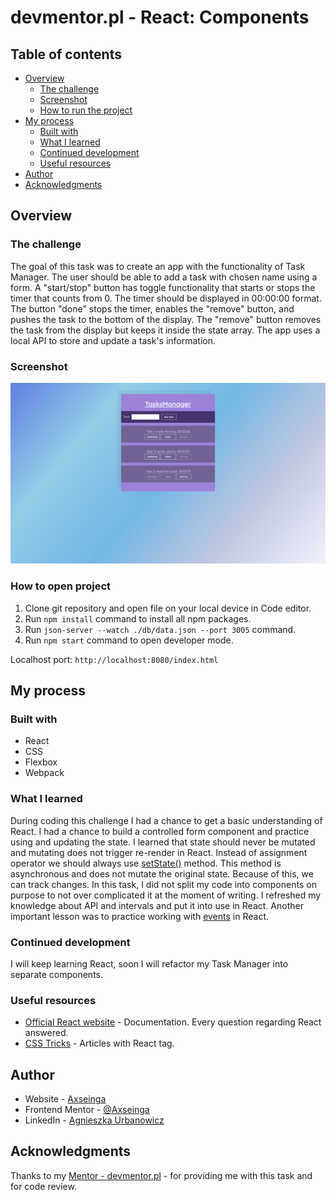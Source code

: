 # devmentor.pl - React: Components

## Table of contents

-   [Overview](#overview)
    -   [The challenge](#the-challenge)
    -   [Screenshot](#screenshot)
    -   [How to run the project](#how-to-run-the-project)
-   [My process](#my-process)
    -   [Built with](#built-with)
    -   [What I learned](#what-i-learned)
    -   [Continued development](#continued-development)
    -   [Useful resources](#useful-resources)
-   [Author](#author)
-   [Acknowledgments](#acknowledgments)

## Overview

### The challenge

The goal of this task was to create an app with the functionality of Task Manager. The user should be able to add a task with chosen name using a form. A "start/stop" button has toggle functionality that starts or stops the timer that counts from 0. The timer should be displayed in 00:00:00 format. The button "done" stops the timer, enables the "remove" button, and pushes the task to the bottom of the display. The "remove" button removes the task from the display but keeps it inside the state array. The app uses a local API to store and update a task's information.

### Screenshot

![](./screenshot.png)

### How to open project

1. Clone git repository and open file on your local device in Code editor.
2. Run `npm install` command to install all npm packages.
3. Run `json-server --watch ./db/data.json --port 3005` command.
4. Run `npm start` command to open developer mode.

Localhost port: `http://localhost:8080/index.html`

## My process

### Built with

-   React
-   CSS
-   Flexbox
-   Webpack

### What I learned

During coding this challenge I had a chance to get a basic understanding of React. I had a chance to build a controlled form component and practice using and updating the state. I learned that state should never be mutated and mutating does not trigger re-render in React. Instead of assignment operator we should always use [setState()](https://css-tricks.com/understanding-react-setstate/) method. This method is asynchronous and does not mutate the original state. Because of this, we can track changes. In this task, I did not split my code into components on purpose to not over complicated it at the moment of writing. I refreshed my knowledge about API and intervals and put it into use in React. Another important lesson was to practice working with [events](https://css-tricks.com/working-with-events-in-react/) in React.

### Continued development

I will keep learning React, soon I will refactor my Task Manager into separate components.

### Useful resources

-   [Official React website](https://reactjs.org/docs/getting-started.html) - Documentation. Every question regarding React answered.
-   [CSS Tricks](https://css-tricks.com/tag/react/) - Articles with React tag.

## Author

-   Website - [Axseinga](https://www.your-site.com)
-   Frontend Mentor - [@Axseinga](https://www.frontendmentor.io/profile/yourusername)
-   LinkedIn - [Agnieszka Urbanowicz](https://www.linkedin.com/in/agnieszka-urbanowicz-051147151/)

## Acknowledgments

Thanks to my [Mentor - devmentor.pl](https://devmentor.pl/) - for providing me with this task and for code review.
